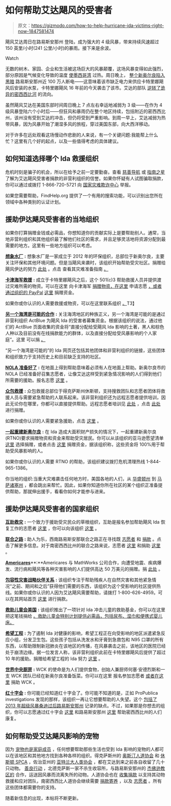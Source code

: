 # 如何帮助艾达飓风的受害者

> 原文：<https://gizmodo.com/how-to-help-hurricane-ida-victims-right-now-1847581474>

飓风艾达周日在路易斯安那州 登陆，成为强大的 4 级风暴，带来持续风速超过 150 英里/小时(241 公里/小时)的暴雨。接下来是余波。

Watch

无数的树木、家园、企业和生活被这场巨大的风暴颠覆，这场风暴变得如此强烈，部分原因是气候变化导致的温度 [使墨西哥湾](https://gizmodo.com/why-tropical-storm-ida-is-set-to-rapidly-intensify-into-1847572620) 过热。周日晚上， [整个新奥尔良陷入黑暗](https://twitter.com/nolaready/status/1432137991762366468?ref_src=twsrc%5Etfw%7Ctwcamp%5Etweetembed%7Ctwterm%5E1432137991762366468%7Ctwgr%5E%7Ctwcon%5Es1_&ref_url=https%3A%2F%2Fwww.cnn.com%2Fus%2Flive-news%2Fhurricane-ida-updates-08-29-21%2Findex.html) 路易斯安那州近 100 万人断电——这意味着该市缺乏电力来供应卡特里娜飓风后安装的水泵，卡特里娜飓风 16 年前的今天袭击了该市。艾达的部队 [逆转了诡异的密西西比河](https://gizmodo.com/ida-reversed-the-mississippi-river-1847581160) 的流向。

虽然飓风艾达在美国东部时间周日晚上 7 点左右幸运地减弱为 3 级——在作为 4 级风暴登陆六个小时后——但狂风和暴雨仍在整个地区持续，包括附近的密西西比州，该州没有受到艾达的冲击，但仍将受到严重影响。到周一早上，艾达减弱为热带风暴，因为风暴开始了潮湿多风的旅程，穿过美国东部，向大西洋移动。

对于许多在远处观看这场慢动作悲剧的人来说，有一个关键问题:我能帮上什么忙？这里有几个好的起点，以及一些值得考虑的具体建议。

## 如何知道选择哪个 Ida 救援组织

危机时刻是骗子的机会，所以在给予之前一定要勤奋。查看 [慈善导航](https://www.charitynavigator.org/) 或 [指南之星](https://www.guidestar.org/) 了解为艾达飓风受害者捐款的非营利组织的信誉。如果你怀疑有人试图骗取捐款，你可以通过或拨打 1-866-720-5721 向 [国家灾难欺诈中心](https://www.justice.gov/disaster-fraud) 举报。

如果您需要帮助，FindHelp.org 提供了一个有用的搜索功能，可以识别出您所在领域中各种类别的认证计划。

## 援助伊达飓风受害者的当地组织

如果你打算捐赠金钱或必需品，你想知道你的贡献实际上是要帮助别人。通常，当地非营利组织和其他组织最了解他们社区的需求，并且足够灵活地将资源分配到最需要的地方。这里有一些地方组织可以考虑。

[**想象水厂**](https://www.imaginewaterworks.org/) **:** 想象水厂是一家成立于 2012 年的环保组织，总部位于新奥尔良，主要关注环保和其他环境问题。但是当飓风来袭时，该组织开始帮助受灾社区。捐赠给飓风伊达的努力 [此处](https://donorbox.org/ida) 。点击 查看其灾难准备指南 [。](https://www.imaginewaterworks.org/2021-hurricane-season-guide/) 

[**卡津海军救援**](https://www.cajunnavyrelief.com/) **:** 成立于卡特里娜飓风之后，这个 501(c)3 帮助救援人员并提供渡过灾难所需的物资。可以在这里 向卡津海军 [捐赠物资，在这里](https://cajunnavy-forms.nogginoca.com/donate.html) 申请志愿 [，或者通过组织的 PayPal](https://forms.gle/7nZbc3S5MLiwrLkCA) [这里](https://paypal.me/cajunnavyrelief) 捐赠资金。

如果你或你认识的人需要救援或物资，可以在这里联系组织 [。](https://cajunnavy-forms.nogginoca.com/)T3】

[**另一个海湾是可能的合作**](https://anothergulf.com/ida/) **:** 关注海湾地区的种族正义，另一个海湾是可能的是通过非营利组织 ActBlue 为飓风 Ida 的受害者募集资金。根据该组织的说法，通过他们的 ActBlue 页面收集的资金将“直接分配给受飓风 Ida 影响的土著，黑人和棕色人种以及目前没有在线捐款能力的群体，以及直接分配给受风暴影响的个人家庭”。这里 可以捐 [。](https://secure.actblue.com/donate/anothergulfispossible) 

“另一个海湾是可能的”的 Ida 网页还包括其他团体和非营利组织的链接，这些团体和组织致力于支持历史上和目前缺乏支持的社区。

[**NOLA 准备好了**](https://ready.nola.gov/volunteer/) **:** 在地面上得到帮助意味着必须有人在地面上帮助。新奥尔良市的 NOLA 已经准备好召集志愿者，让像艾达这样受到紧急情况影响的人们得到他们所需要的援助。报名志愿 [这里](https://app.betterimpact.com/PublicOrganization/698d6581-c54d-454c-8b75-6a5b5ab1aedf/Activity/eb73105f-8aad-44b2-9544-1b46f952d1f1/1) 。

[**众包救援**](https://crowdsourcerescue.org/) **:** 众包救援总部位于得克萨斯州休斯顿，支持搜救团队和志愿者团体将救援人员与需要紧急帮助的人联系起来。该非营利组织还为远程志愿者提供培训，因此无论你在哪里，你都可以直接提供帮助。远程志愿者培训见 [此处](https://crowdsourcerescue.org/training/hurricanes-remote) ，点击 [此处](https://crowdsourcerescue.org/donate) 进行捐赠。

如果你或你认识的人需要紧急援助，点击 [这里](https://crowdsourcerescue.org/tickets/add/969) 。

[**一起重建新奥尔良**](https://www.rtno.org/) **:** 在 Ida 造成大面积财产损失的情况下，一起重建新奥尔良(RTNO)要求捐赠物资和资金来帮助受灾居民。你可以从该组织的亚马逊愿望清单 [这里](https://www.amazon.com/hz/wishlist/genericItemsPage/2D2R21IZQHRDA?asc_campaign=InlineText&asc_refurl=https://gizmodo.com/how-to-help-hurricane-ida-victims-right-now-1847581474&asc_source=&tag=kinjagizmodolink-20) 选择捐赠，或者点击 [这里](https://rebuildingtogether.org/hurricaneida) 捐赠资金，据该组织称，这些资金将 100%用于帮助受风暴影响的人。

如果你或你认识的人需要 RTNO 的帮助，该组织建议拨打危机清理热线 1-844-965-1386。

你当地的组织:当重大灾难袭击任何地方时，美国各地的人们，从 [华盛顿州](https://www.facebook.com/EmpactNW/posts/4737575882953961) 到 [马萨诸塞州](http://matf.org/) ，都会跳出来帮忙。因此，如果你知道你所在社区的某个组织正准备提供帮助，那就伸出援手，看看你如何才能参与进来。

## 援助伊达飓风受害者的国家组织

[**互助救灾**](https://mutualaiddisasterrelief.org/) **:** 一个致力于援助受灾民众的草根组织，互助是报名参加帮助飓风 Ida 恢复工作的志愿者 [这里](https://docs.google.com/forms/d/e/1FAIpQLSeZt2H_0g38h647DDWtTYjvU9ttzNLI2h5tVmyIFQZ3PVffyg/viewform) ，你可以向该组织 [这里](https://mutualaiddisasterrelief.org/) 。

[**联合之路**](https://www.unitedway.org/) **:** 助人为乐，西南路易斯安那联合之路正在寻找既 [志愿者](https://unitedwayswla.org/specialist) 和 [捐款](https://unitedwayswla.org/donations) 。点击了解更多信息。对于南密西西比州的联合之路来说，志愿者 [这里](https://www.unitedwaysm.org/volunteer/) 和捐助 [这里](https://www.unitedwaysm.org/donate/) 。

[**Americares**](https://www.americares.org/)**:**Americares 与 MathWorks 公司合作，向遭受地震、疾病爆发、流行病和飓风等各种灾害影响的人们提供高达 50 万美元的捐赠。捐 [此处](https://secure.americares.org/site/Donation2?26635.donation=form1&df_id=26635&utm_source=DI22H5U4&utm_medium=web&utm_campaign=22_august_emergency_response&_ga=2.86780507.292774952.1630289624-70436439.1630289624) 。

[**包容性灾害战略伙伴关系**](https://disasterstrategies.org/) **:** 该组织专注于帮助残疾人在自然灾害和其他紧急情况“之前、期间和之后”获得他们需要的东西，该组织为这个受影响的社区提供热线。如果你或你认识的人因为艾达飓风需要帮助，请拨打 1-800-626-4959。可以在其网站首页 [这里](https://disasterstrategies.org/) 进行捐款。

[**救助儿童会美国**](https://www.savethechildren.org/) **:** 该组织推出了一项针对 Ida 冲击儿童的救助基金，你可以在这里 把这笔钱捐给 [。救助儿童会特别计划提供必需品，包括尿布、湿巾和便携式婴儿床。](https://support.savethechildren.org/site/Donation2?df_id=5383&mfc_&5383.donation=form1) 

[**希望工程**](https://www.projecthope.org/) **:** 为了遏制 Ida 对健康的影响，希望工程正在向受影响的地区派遣紧急反应小组，分发卫生包。这些孩子包括从洗发水和牙膏到急救包和 N95 口罩的所有东西，以帮助限制新冠肺炎在该地区的传播，在风暴袭击之前，该地区的医院已经处于崩溃边缘。据一位发言人称，该非营利组织此前在卡特里娜飓风后提供了超过 10 年的援助。捐赠给希望工程的 Ida 努力 [这里](https://projecthope.org/ida) 。

[**世界中央厨房**](https://wck.org/) **:** WCK 的使命是为人们提供食物，创始人兼厨师何塞·安德烈斯和一支 WCK 团队已经在新奥尔良准备饭菜。你可以在这里 报名参加志愿者 [或者在这里](https://wck.org/volunteer) 捐助 WCK 。 

[**红十字会**](https://www.redcross.org/) **:** 你可能已经知道红十字会了。你可能不知道的是，正如 ProPublica investigations 发现的那样，该组织一再让它想要帮助的人失望。这个 [包括了 2013 年超级风暴桑迪过后路易斯安那州](https://www.propublica.org/article/red-cross-failed-for-12-days-after-historic-louisiana-floods) 记录的缺点。不过，如果那是你想去的组织，你可以志愿通过红十字会 [这里](https://www.redcross.org/local/al-ms.html) 和路易斯安那州 [这里](https://www.redcross.org/local/louisiana.html) 帮助密西西比州的人们康复。

## 如何帮助受艾达飓风影响的宠物

因为 [宠物也是家庭成员](https://gizmodo.com/pets-are-like-family-so-why-do-they-get-left-behind-du-1834715712) ，任何想要帮助那些生活也受到 Ida 影响的宠物的人都可以在该地区和其他地方找到各种各样的组织。得克萨斯州的 [奥斯汀人道协会](http://www.austinhumanesociety.org/) 和 [休斯顿 SPCA](https://www.houstonspca.org/) ，佐治亚州的 [亚特兰大人类协会](https://atlantahumane.org/) ，都在艾达到来之前各自收留了几十只动物。 [善良行动](https://www.operationkindness.org/) ，北德克萨斯一家不杀生收容所，与路易斯安那州的 [杰佛逊教区的](https://www.jeffersonspca.org/) 合作，运送因风暴而流离失所的动物。人道协会也在 [收集捐款](https://www.humanesociety.org/disaster-relief) 以支持其动物救援和应对团队，南密西西比人道协会继续需要 [捐款](https://hssm.org/donate-today/)[寄养](https://hssm.org/foster-faq/) ，以及 [志愿者](https://hssm.org/new-volunteer-application/) 。所有这些团体都需要你的支持。

随着新信息的出现，本帖将不断更新。